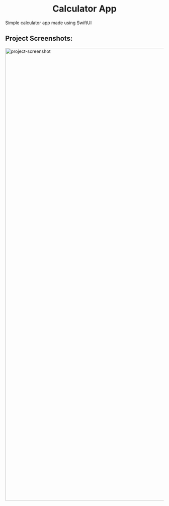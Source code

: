 <h1 align="center" id="title">Calculator App</h1>

<p id="description">Simple calculator app made using SwiftUI</p>

<h2>Project Screenshots:</h2>

<img src="https://imgur.com/3yPzhK5.png" alt="project-screenshot" width="1920" height="1440">
